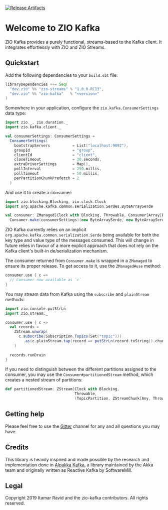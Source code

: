 [![Release Artifacts][Badge-SonatypeReleases]][Link-SonatypeReleases]

# Welcome to ZIO Kafka

ZIO Kafka provides a purely functional, streams-based to the Kafka
client. It integrates effortlessly with ZIO and ZIO Streams.

## Quickstart

Add the following dependencies to your `build.sbt` file:
```scala
libraryDependencies ++= Seq(
  "dev.zio" %% "zio-streams" % "1.0.0-RC13",
  "dev.zio" %% "zio-kafka"   % "<version>"
)
```

Somewhere in your application, configure the `zio.kafka.ConsumerSettings` 
data type:
```scala
import zio._, zio.duration._
import zio.kafka.client._

val consumerSettings: ConsumerSettings = 
  ConsumerSettings(
    bootstrapServers          = List("localhost:9092"),
    groupId                   = "group",
    clientId                  = "client",
    closeTimeout              = 30.seconds,
    extraDriverSettings       = Map(),
    pollInterval              = 250.millis,
    pollTimeout               = 50.millis,
    perPartitionChunkPrefetch = 2
  )
```

And use it to create a consumer:
```scala
import zio.blocking.Blocking, zio.clock.Clock
import org.apache.kafka.common.serialization.Serdes.ByteArraySerde

val consumer: ZManaged[Clock with Blocking, Throwable, Consumer[Array[Byte], Array[Byte]]] = 
  Consumer.make(consumerSettings)(new ByteArraySerde, new ByteArraySerde)
```

ZIO Kafka currently relies on an implicit
`org.apache.kafka.common.serialization.Serde` being available for both
the key type and value type of the messages consumed. This will change
in future relies in favour of a more explicit approach that does not
rely on the Kafka client's built-in de/serialization mechanism.

The consumer returned from `Consumer.make` is wrapped in a `ZManaged`
to ensure its proper release. To get access to it, use the `ZManaged#use` method:
```scala
consumer.use { c =>
  // Consumer now available as `c`
}
```

You may stream data from Kafka using the `subscribe` and
`plainStream` methods:
```scala
import zio.console.putStrLn
import zio.stream._

consumer.use { c =>
  val records = 
    ZStream.unwrap(
      c.subscribe(Subscription.Topics(Set("topic")))
        .as(c.plainStream.tap(record => putStrLn(record.toString)).chunks)
    )
     
  records.runDrain
}
```

If you need to distinguish between the different partitions assigned
to the consumer, you may use the `Consumer#partitionedStream` method,
which creates a nested stream of partitions:
``` scala
def partitionedStream: ZStream[Clock with Blocking, 
                               Throwable, 
                               (TopicPartition, ZStreamChunk[Any, Throwable, CommittableRecord[K, V]])]
```

## Getting help

Please feel free to use the [Gitter](https://gitter.im/zio/zio-kafka)
channel for any and all questions you may have.

## Credits

This library is heavily inspired and made possible by the research and implementation done in [Alpakka Kafka](https://github.com/akka/alpakka-kafka), a library maintained by the Akka team and originally written as Reactive Kafka by SoftwareMill.

## Legal

Copyright 2019 Itamar Ravid and the zio-kafka contributors. All rights reserved.

[Link-SonatypeReleases]: https://oss.sonatype.org/content/repositories/releases/dev/zio/zio-kafka_2.12/ "Sonatype Releases"
[Badge-SonatypeReleases]: https://img.shields.io/nexus/r/https/oss.sonatype.org/dev.zio/zio-kafka_2.12.svg "Sonatype Releases"
